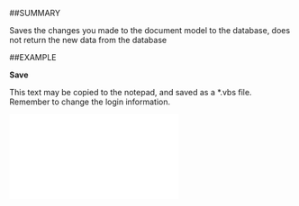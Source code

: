 
##SUMMARY

Saves the changes you made to the document model to the database, does not return the new data from the database


##EXAMPLE

**Save**

This text may be copied to the notepad, and saved as a *.vbs file. Remember to change the login information.

![](..\..\Examples\vbs\SODocument.Save.vbs.txt)

